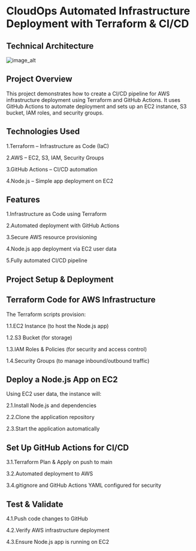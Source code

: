 # CloudOps Automated Infrastructure Deployment with Terraform & CI/CD

## Technical Architecture

![image_alt]()


## Project Overview

This project demonstrates how to create a CI/CD pipeline for AWS infrastructure deployment using Terraform and GitHub Actions. It uses GitHub Actions to automate deployment and sets up an EC2 instance, S3 bucket, IAM roles, and security groups.

## Technologies Used

1.Terraform – Infrastructure as Code (IaC)

2.AWS – EC2, S3, IAM, Security Groups

3.GitHub Actions – CI/CD automation

4.Node.js – Simple app deployment on EC2


## Features

1.Infrastructure as Code using Terraform

2.Automated deployment with GitHub Actions

3.Secure AWS resource provisioning

4.Node.js app deployment via EC2 user data

5.Fully automated CI/CD pipeline


## Project Setup & Deployment

## Terraform Code for AWS Infrastructure

The Terraform scripts provision:

1.1.EC2 Instance (to host the Node.js app)

1.2.S3 Bucket (for storage)

1.3.IAM Roles & Policies (for security and access control)

1.4.Security Groups (to manage inbound/outbound traffic)


## Deploy a Node.js App on EC2

Using EC2 user data, the instance will:

2.1.Install Node.js and dependencies

2.2.Clone the application repository

2.3.Start the application automatically


## Set Up GitHub Actions for CI/CD

3.1.Terraform Plan & Apply on push to main

3.2.Automated deployment to AWS

3.4.gitignore and GitHub Actions YAML configured for security


## Test & Validate

4.1.Push code changes to GitHub

4.2.Verify AWS infrastructure deployment

4.3.Ensure Node.js app is running on EC2


   

